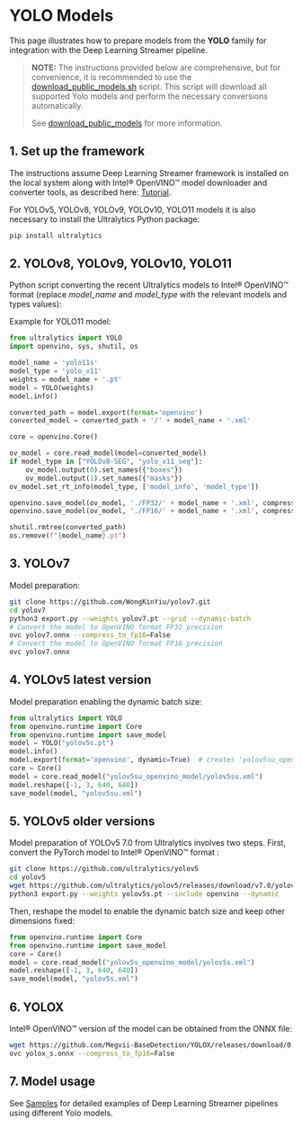 # YOLO Models

This page illustrates how to prepare models from the **YOLO** family for
integration with the Deep Learning Streamer pipeline.

> **NOTE:** The instructions provided below are comprehensive, but for convenience,
>  it is recommended to use the
> [download_public_models.sh](https://github.com/open-edge-platform/edge-ai-libraries/tree/main/libraries/dl-streamer/samples/download_public_models.sh)
> script. This script will download all supported Yolo models and perform
> the necessary conversions automatically.
>
> See [download_public_models](./download_public_models.md) for more information.

## 1. Set up the framework

The instructions assume Deep Learning Streamer framework is installed on the
local system along with Intel® OpenVINO™ model downloader and converter
tools, as described here:
[Tutorial](https://dlstreamer.github.io/get_started/tutorial.html#tutorial-setup).

For YOLOv5, YOLOv8, YOLOv9, YOLOv10, YOLO11 models it is also necessary
to install the Ultralytics Python package:

```bash
pip install ultralytics
```

## 2. YOLOv8, YOLOv9, YOLOv10, YOLO11

Python script converting the recent Ultralytics models to Intel®
OpenVINO™ format (replace *model_name* and *model_type* with the
relevant models and types values):

Example for YOLO11 model:

``` python
from ultralytics import YOLO
import openvino, sys, shutil, os

model_name = 'yolo11s'
model_type = 'yolo_v11'
weights = model_name + '.pt'
model = YOLO(weights)
model.info()

converted_path = model.export(format='openvino')
converted_model = converted_path + '/' + model_name + '.xml'

core = openvino.Core()

ov_model = core.read_model(model=converted_model)
if model_type in ["YOLOv8-SEG", "yolo_v11_seg"]:
    ov_model.output(0).set_names({"boxes"})
    ov_model.output(1).set_names({"masks"})
ov_model.set_rt_info(model_type, ['model_info', 'model_type'])

openvino.save_model(ov_model, './FP32/' + model_name + '.xml', compress_to_fp16=False)
openvino.save_model(ov_model, './FP16/' + model_name + '.xml', compress_to_fp16=True)

shutil.rmtree(converted_path)
os.remove(f"{model_name}.pt")
```

## 3. YOLOv7

Model preparation:

```bash
git clone https://github.com/WongKinYiu/yolov7.git
cd yolov7
python3 export.py --weights yolov7.pt --grid --dynamic-batch
# Convert the model to OpenVINO format FP32 precision
ovc yolov7.onnx --compress_to_fp16=False
# Convert the model to OpenVINO format FP16 precision
ovc yolov7.onnx
```

## 4. YOLOv5 latest version

Model preparation enabling the dynamic batch size:

``` python
from ultralytics import YOLO
from openvino.runtime import Core
from openvino.runtime import save_model
model = YOLO("yolov5s.pt")
model.info()
model.export(format='openvino', dynamic=True)  # creates 'yolov5su_openvino_model/'
core = Core()
model = core.read_model("yolov5su_openvino_model/yolov5su.xml")
model.reshape([-1, 3, 640, 640])
save_model(model, "yolov5su.xml")
```

## 5. YOLOv5 older versions

Model preparation of YOLOv5 7.0 from Ultralytics involves two steps.
First, convert the PyTorch model to Intel® OpenVINO™ format :

```bash
git clone https://github.com/ultralytics/yolov5
cd yolov5
wget https://github.com/ultralytics/yolov5/releases/download/v7.0/yolov5s.pt
python3 export.py --weights yolov5s.pt --include openvino --dynamic
```

Then, reshape the model to enable the dynamic batch size and keep other
dimensions fixed:

``` python
from openvino.runtime import Core
from openvino.runtime import save_model
core = Core()
model = core.read_model("yolov5s_openvino_model/yolov5s.xml")
model.reshape([-1, 3, 640, 640])
save_model(model, "yolov5s.xml")
```

## 6. YOLOX

Intel® OpenVINO™ version of the model can be obtained from the ONNX
file:

```bash
wget https://github.com/Megvii-BaseDetection/YOLOX/releases/download/0.1.1rc0/yolox_s.onnx
ovc yolox_s.onnx --compress_to_fp16=False
```

## 7. Model usage

See
[Samples](https://github.com/dlstreamer/dlstreamer/tree/master/samples/gstreamer/gst_launch/detection_with_yolo)
for detailed examples of Deep Learning Streamer pipelines using different
Yolo models.
